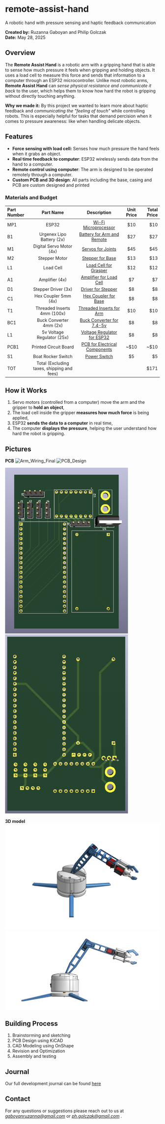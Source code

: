 # remote-assist-hand
A robotic hand with pressure sensing and haptic feedback communication

**Created by:** Ruzanna Gaboyan and Philip Golczak  
**Date:** May 28, 2025  

## Overview
The **Remote Assist Hand** is a robotic arm with a gripping hand that is able to sense how much pressure it feels when gripping and holding objects. It uses a load cell to measure this force and sends that information to a computer through an ESP32 microcontroller. Unlike most robotic arms, **Remote Assist Hand** can *sense physical resistance and communicate it back* to the user, which helps them to know how hard the robot is gripping without directly touching anything. 

**Why we made it:** By this project we wanted to learn more about haptic feedback and *communicating the "feeling of touch"* while controlling robots. This is especially helpful for tasks that demand percision when it comes to pressure awareness: like when handling delicate objects.

## Features
- **Force sensing with load cell:** Senses how much pressure the hand feels when it grabs an object.
- **Real time feedback to computer**: ESP32 wirelessly sends data from the hand to a computer.
- **Remote control using computer**: The arm is designed to be operated remotely through a computer. 
- **Custom PCB and 3D design**: All parts including the base, casing and PCB are custom designed and printed


### Materials and Budget

| Part Number | Part Name                     | Description                         | Unit Price | Total Price |
| :---------- | :---------------------------: | :---------------------------------: | :--------: | ----------: |
| MP1         | ESP32                         | [Wi-Fi Microprocessor][1]           | $10        | $10         |
| B1          | Urgenex Lipo Battery (2x)     | [Battery for Arm and Remote][2]     | $27        | $27         |
| M1          | Digital Servo Motor (4x)      | [Servos for Joints][3]              | $45        | $45         |
| M2          | Stepper Motor                 | [Stepper for Base][4]               | $13        | $13         |
| L1          | Load Cell                     | [Load Cell for Grasper][5]          | $12        | $12         |
| A1          | Amplifier (4x)                | [Amplifier for Load Cell][6]        | $7         | $7          |
| D1          | Stepper Driver (3x)           | [Driver for Stepper][7]             | $8         | $8          |
| C1          | Hex Coupler 5mm (4x)          | [Hex Coupler for Base][8]           | $8         | $8          |
| T1          | Threaded Inserts 4mm (100x)   | [Threaded Inserts for Arm][9]       | $10        | $10         |
| BC1         | Buck Converter 4mm (2x)       | [Buck Converter for 7.4-5v][10]     | $8         | $8          |
| L1          | 5v Voltage Regulator (25x)    | [Voltage Regulator for ESP32][11]   | $8         | $8          |
| PCB1        | Printed Circuit Board         | [PCB for Electrical Components][12] | ~$10       | ~$10        |
| S1          | Boat Rocker Switch            | [Power Switch][13]                  | $5         | $5          |
| TOT         | Total (Excluding taxes, shipping and fees)         |               |            | $171        |

[1]: https://www.amazon.com/HiLetgo-ESP-WROOM-32-Development-Microcontroller-Integrated/dp/B0718T232Z/ref=sr_1_7?crid=3215NDM97THDZ&dib=eyJ2IjoiMSJ9.XBINg-sjhfF_gUtnMiKGjhlE-f5AuPRamTr33nRxSXkGLv_o48kwC8Ijeis6JInJV0KyHBRH7xGJQ-1txsZL4_5QVucvaXvokYACu1kJYTispfjw86LMs4pUaEb3QBf2tCHnMbfhxKmN1GqPyMwCe0JXg3RkQWr3XzxjTqvRC2Vi1yxUnR4MgBHJZC4l4B3sckUL9U6HKhcOjM0hclVNu3VH8A-i1EauSL7KfuJcGiQ.nLKf6GH-ppYlGRm2A-K7bqKU-ETPi6PvqRFLruHjBsE&dib_tag=se&keywords=esp+32&qid=1749497283&sprefix=esp+%2Caps%2C96&sr=8-7

[2]: https://www.amazon.com/URGENEX-Battery-1800mAh-Rechargeable-Campatibal/dp/B0924MM61Z/ref=sxin_17_sbv_search_btf?content-id=amzn1.sym.8aea4788-5372-43c5-bde7-3d239eb02a51%3Aamzn1.sym.8aea4788-5372-43c5-bde7-3d239eb02a51&crid=3Q08CKQ0G2YS0&cv_ct_cx=2s+lipo&keywords=2s+lipo&pd_rd_i=B0924MM61Z&pd_rd_r=2fee5f48-be65-4bef-8665-56cf135858b5&pd_rd_w=GqGDQ&pd_rd_wg=o6vhg&pf_rd_p=8aea4788-5372-43c5-bde7-3d239eb02a51&pf_rd_r=TBJT25WAE9YMH6TNV576&qid=1748989214&sbo=RZvfv%2F%2FHxDF%2BO5021pAnSA%3D%3D&sprefix=2s+lipo%2Caps%2C112&sr=1-1-5190daf0-67e3-427c-bea6-c72c1df98776

[3]: https://www.amazon.com/HOOYIJ-Digital-Waterproof-Crawler-Control/dp/B0CJ79WBZ8/ref=sr_1_1_sspa?crid=II8P79I7EU3N&dib=eyJ2IjoiMSJ9.RXNjcMfukzphkBNoxQhGl_2X6CMO6OywX0AKSLnJTmeO5sbO5mpsm-EwA_kGf1xVZiEEhk85jOmUElccdUoRWNgNUme1xQ4jua08F_d2wLCjJRiKMjH0Qs5Nxg4-KXBXNzY6OAMlC3yu9rLEan4Fx9IY-3VLuXghMXE15RnSJWjjP182cTMMj0EvmzgiH4Pu6tx4Y4sVvq7ACK8OX0gFo9Jm8_4Ke6n-Jc1n8Ft_J9oZNGEQYPsl1raHdnH92lMm6qLhOzlZq2tfRI-3Fv_b4goplxWY2-O_tHleHcBNQ6Q.8lEwTl6zDFn8bZzGeaELR1WADyrlU3GagRHsQIBNkJc&dib_tag=se&keywords=DS3218&qid=1748997128&s=toys-and-games&sprefix=ds3218%2Ctoys-and-games%2C117&sr=1-1-spons&sp_csd=d2lkZ2V0TmFtZT1zcF9hdGY&psc=1

[4]: https://www.amazon.com/Stepper-Motor-Bipolar-64oz-Printer/dp/B00PNEQI7W/ref=sr_1_13?dib=eyJ2IjoiMSJ9.hN-9QQUUabt-Xybqh_2heY2GPNfYHPQMKSJH70tSBpIM8bybf-KecB6p_pxJoro1zGUosznFlsHJGc4on5aqOInchCuQE03s3Tv82JFYp9OWAB4l0xbrW9FDe5ooLQbYz0cwo4oCwpUYSGTl5W1OckKUWi1IJi_aAwCMhXgjy6ntsMQ8aII6maudcs5NUerZw9xJs8-OMItZL7xCJTZ6BK19N3MhNraiCAqmrDg8X7o.ymAC-I-yPi_yIlLZG5H5tpNB5KNk5S32itGJGedbwRA&dib_tag=se&keywords=NEMA+17&qid=1749003870&sr=8-13

[5]: https://www.amazon.com/uxcell-Weighing-Electronic-Balance-Sensor/dp/B07NS81RT6/ref=sr_1_2_sspa?dib=eyJ2IjoiMSJ9.AyZAt824I6dryU0O2Zu-yQ.-DyDHOiu_BLkLqfgqd2o3Xdxj2b2zMU2XIF6RFUpfR4&dib_tag=se&keywords=tal221&qid=1749148994&sr=8-2-spons&sp_csd=d2lkZ2V0TmFtZT1zcF9idGY&psc=1

[6]: https://www.amazon.com/WWZMDiB-HX711-Amplifier-Displacement-Acceleration/dp/B0BLND4VF6/ref=sr_1_3?crid=3FCALBMD1NR0E&dib=eyJ2IjoiMSJ9.eiLmQONt8tFAyUMm-av_6RdCsR0ZVS6cJHb3ab0ccsjR7oUrIqa-VHcLN3xcpOBlpc_08WHh62HHxlddYW1rA7AGZePv1Cyp0q7kvRdA575RbT9tRyBD8S_x9a3K1TIBK4OgxY_OloVaStxeZeWM9P9lfdVwri_Ek0AVYYuIfkR_euvRR2siY9ns1faktgc_zx-CT5MLj_ikhGnw8v33mKswr2r0VuugJpcO1_d13_8.eypDpwmpp6q0xhYlaQGg9oeoRt-guQy3EfPsYo_eLn4&dib_tag=se&keywords=load+cell+amplifier&qid=1749149193&sprefix=load+cell+amplifier%2Caps%2C103&sr=8-3

[7]: https://www.amazon.com/WWZMDiB-Stepstick-Stepper-Printer-Suitable/dp/B0BFQZWT6R/ref=sr_1_13?crid=3RVK8J66P0VYW&dib=eyJ2IjoiMSJ9.S3VjKfGcCiwNSTXBu7tAhHANgI7IT5tMpRzke8Y_UGA45Q0cmTps8iDc5MYrb7OAB1BuIV3-ckwB_1tW61WLv75lK1qriRV_gCtyF8pK9AAigJ4T8KIgMD-lC6rjFR3vqUPIYj-krOmZSAoc4195flDYsN-LHi0lqnITOSGF0FtA9IkSMC34aQSZkxVQLKAUyfdankYcJSQyb52NpO_MOIe67VMMmMAIz6wi56Zj7jM.ql0iLZTvuvilgX5DbTH-PhOZY2qf9PCNg652MDi5t1U&dib_tag=se&keywords=stepper%2Bmotor%2Bdriver&qid=1749149399&sprefix=stepper%2Bmotor%2B%2Caps%2C109&sr=8-13&th=1

[8]: https://www.amazon.com/uxcell-Coupler-Coupling-Connector-Wheels/dp/B08M379TCT/ref=sr_1_3?crid=2NI5R9L70ANGS&dib=eyJ2IjoiMSJ9.kREQIRc-yoHDO809lQhudfKU49fcw3VGYy6XX8GBcoml01Yc6pcpW18aygFuzty-3JkjVgRCWnsnUluZOcFF7DWUYlbC61-76O4XxyIJxm8kKEHA8KpnP3QtSJ__uo_6MhLSX8DJRXSijKjPKo32FAlgUkGWMF3r5ozkvdE-hNpI68fUXJ1kKNpRGfH-BTgWqnWBxH0pqqZvQmurcEXNmEQ-cw9RV47iP3Yim_MCSbz3pCw_1rei_3tTU-agr2LSjWUNB1eK0vXPidK_nHUSRDkMLiubl59YmnVboFk73k8.DEPGpLJoM_TEDqWvkzBwgolyDYY_VbsG9Z_xcY1JYyk&dib_tag=se&keywords=5mm%2Bshaft%2Bhex%2Badapter&qid=1749745924&sprefix=5mm%2Bshaft%2Bhex%2Badapte%2Caps%2C94&sr=8-3&th=1

[9]: https://www.amazon.com/HANGLIFE-Heat-Set-Threaded-Printing-Components/dp/B0CS6XGMFD/ref=sr_1_3?crid=PVU86WNJN8K3&dib=eyJ2IjoiMSJ9.mB9ah2DA1qODSy-KL_pRCQWxCkecQxuEGXX9mJTJKCUJMGp9myJf9McuydE0AnN8f4EKIGs1Q8q3M8ieEczTGdJ13JbRxSiQE2sLb1ek7ToxczyKeuNZ-4xtx7_Nkmf0hIfnjSWSdG_xlNtZ1DsZAI_y9vv3TrZzWsA0HXoQq3P9OFhXKtfXvLXLGkaHfN0IIJXw0MS5Ue0_xa5BlGvw0y-H1F4ClSGtFm30JwdPwWs.lnuZpXlqxKO7YUl6IQ5QYgLlQsRhRtVeCl3jy4BCWn4&dib_tag=se&keywords=4m%2Bthreaded%2Binserts&qid=1749758810&sprefix=4m%2Bthreaded%2Binserts%2Caps%2C110&sr=8-3&th=1

[10]: https://www.amazon.com/Maxmoral-Converter-Adjustable-Step-Down-Regulator/dp/B07MKQXNWG/ref=sr_1_8?crid=2O8Z0895WHHXP&dib=eyJ2IjoiMSJ9.Mn8RJg1NDqimTO87a_6HSzNLUgHkiPZ-VHvhyk_sEEX959uBLCpsnr1INDbSWpDKHzBUeE-YTWH4jJPt8yN_66qJGG0LMLLCtm2hUaRa0Z7giRo_BbYZ43KzK8a0ZkmFgm1_7exLw-T5nEHN_xsRLts72GEUkHbbKW-mQhQgRSSwipKjFBaNXV0R6c9MMWTGuIFDt9opV19PQrMrfOmi0de15Fu1fMhiF38ZXDObWWI.BWYEDRp61inwdzt085fWsmer4meqyVfUpvTSosCXECM&dib_tag=se&keywords=buck+converter+7.4v+to+5v&qid=1749758952&sprefix=buck+converter+7.4%2Caps%2C125&sr=8-8

[11]: https://www.amazon.com/BOJACK-Regulator-Integrated-Circuits-Regulators/dp/B07VRS9HW4/ref=sr_1_1_sspa?crid=1FMO0QG5426K&dib=eyJ2IjoiMSJ9.3DvM6EEjT0E8lIvO5bv0m0l5-9vUVLBlgJTHSeOjCq0A7p4ed2I2C-vAxzaLxxhWGyJqyTu71RqUGk3fMci5qo7B5BjxWHmq1K2d8rRrYi1mG5E2VtX9murMMvM2fUVQYHqiK3mt2-U9DQX644BlvY4EyH8BJPcOVBnM89k5KlWSC2pmqDFq7ciuwvBZ9IRSGREYlW4TB0gLkCzX_hV0TAcuWhxb3T6hb7xzGx_z-Fk.3h4V044RcVNM6ZSOOjiVCJjClQfxuqAr8VHLddswSGw&dib_tag=se&keywords=5v+linear+regulator&qid=1749767656&sprefix=5v+linear+r%2Caps%2C92&sr=8-1-spons&sp_csd=d2lkZ2V0TmFtZT1zcF9hdGY&psc=1

[12]: https://cart.jlcpcb.com/quote?orderType=1&stencilLayer=4&stencilWidth=80&stencilLength=80&stencilCounts=5&spm=Jlcpcb.Homepage.1010&spm=Jlcpcb.Instantquote&_t=1750400179249&up_spm=Jlcpcb.Loginpage.1003

[13]:https://www.amazon.com/10PCS-Rocker-Switch-Rectangle-Black/dp/B094FWYWL5/ref=pd_rhf_se_s_pd_sbs_rvi_d_sccl_2_3/140-6042190-5323536?pd_rd_w=4WVy0&content-id=amzn1.sym.6640a844-ab24-4352-ac9b-78899e683a5e&pf_rd_p=6640a844-ab24-4352-ac9b-78899e683a5e&pf_rd_r=DR52KG0H5RJ4PCX9CGEN&pd_rd_wg=gzPh0&pd_rd_r=7d525b38-a4b4-48b6-9cf1-d10f36e6cb2b&pd_rd_i=B094FWYWL5&th=1

## How it Works
1) Servo motors (controlled from a computer) move the arm and the gripper to **hold an object**,
2) The load cell inside the gripper **measures how much force** is being applied,
3) ESP32 **sends the data to a computer** in real time,
4) The computer **displays the pressure**, helping the user understand how hard the robot is gripping.

## Pictures 
**PCB**
![Arm_Wiring_Final](https://github.com/user-attachments/assets/9379291f-6b8c-433a-b20c-c8ec4d568c69)
![PCB_Design](https://github.com/user-attachments/assets/dcc73f29-8f13-4395-a946-47fc506b1dbe)

<img src="Progress Images/PCB_3D_Front.png" width="400"/>
<img src="Progress Images/PCB_3D_Back.png" width="400"/>

**3D model**
![alt text](CAD/Images/Arm_Isometic_View.png)
![alt text](CAD/Images/Arm_Side_View.png)

## Building Process
1) Brainstorming and sketching
2) PCB Design using KiCAD 
3) CAD Modeling using OnShape
4) Revision and Optimization
5) Assembly and testing

## Journal
Our full development journal can be found [here](./JOURNAL.md)

## Contact
For any questions or suggestions please reach out to us at *gaboyanruzanna@gmail.com* or *ph.golczak@gmail.com* .

